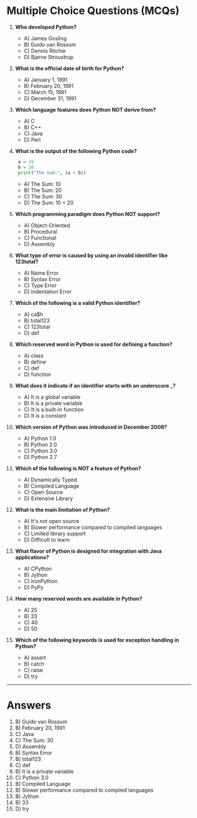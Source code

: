# Multiple Choice Questions (MCQs)

1. **Who developed Python?**  
   - A) James Gosling  
   - B) Guido van Rossum  
   - C) Dennis Ritchie  
   - D) Bjarne Stroustrup  

2. **What is the official date of birth for Python?**  
   - A) January 1, 1991  
   - B) February 20, 1991  
   - C) March 15, 1991  
   - D) December 31, 1991  

3. **Which language features does Python NOT derive from?**  
   - A) C  
   - B) C++  
   - C) Java  
   - D) Perl  

4. **What is the output of the following Python code?**  
    ```python
     a = 10
     b = 20
     print("The Sum:", (a + b))
    ```  
   - A) The Sum: 10  
   - B) The Sum: 20  
   - C) The Sum: 30  
   - D) The Sum: 10 + 20  

5. **Which programming paradigm does Python NOT support?**  
   - A) Object-Oriented  
   - B) Procedural  
   - C) Functional  
   - D) Assembly  

6. **What type of error is caused by using an invalid identifier like 123total?**  
   - A) Name Error  
   - B) Syntax Error  
   - C) Type Error  
   - D) Indentation Error  

7. **Which of the following is a valid Python identifier?**  
   - A) ca$h  
   - B) total123  
   - C) 123total  
   - D) def  

8. **Which reserved word in Python is used for defining a function?**  
   - A) class  
   - B) define  
   - C) def  
   - D) function  

9. **What does it indicate if an identifier starts with an underscore _?**  
   - A) It is a global variable  
   - B) It is a private variable  
   - C) It is a built-in function  
   - D) It is a constant  

10. **Which version of Python was introduced in December 2008?**  
    - A) Python 1.0  
    - B) Python 2.0  
    - C) Python 3.0  
    - D) Python 2.7  

11. **Which of the following is NOT a feature of Python?**  
    - A) Dynamically Typed  
    - B) Compiled Language  
    - C) Open Source  
    - D) Extensive Library  

12. **What is the main limitation of Python?**  
    - A) It's not open source  
    - B) Slower performance compared to compiled languages  
    - C) Limited library support  
    - D) Difficult to learn  

13. **What flavor of Python is designed for integration with Java applications?**  
    - A) CPython  
    - B) Jython  
    - C) IronPython  
    - D) PyPy  

14. **How many reserved words are available in Python?**  
    - A) 25  
    - B) 33  
    - C) 40  
    - D) 50  

15. **Which of the following keywords is used for exception handling in Python?**  
    - A) assert  
    - B) catch  
    - C) raise  
    - D) try  

---

# Answers

1. B) Guido van Rossum  
2. B) February 20, 1991  
3. C) Java  
4. C) The Sum: 30  
5. D) Assembly  
6. B) Syntax Error  
7. B) total123  
8. C) def  
9. B) It is a private variable  
10. C) Python 3.0  
11. B) Compiled Language  
12. B) Slower performance compared to compiled languages  
13. B) Jython  
14. B) 33  
15. D) try  
